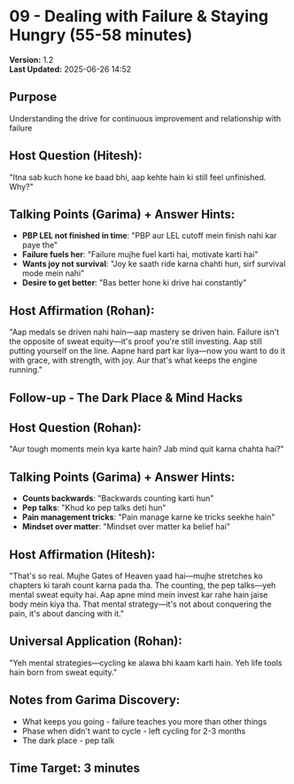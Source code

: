# 09 - Dealing with Failure & Staying Hungry (55-58 minutes)

**Version:** 1.2  
**Last Updated:** 2025-06-26 14:52

## Purpose
Understanding the drive for continuous improvement and relationship with failure

## Host Question (Hitesh):
"Itna sab kuch hone ke baad bhi, aap kehte hain ki still feel unfinished. Why?"

## Talking Points (Garima) + Answer Hints:
- **PBP LEL not finished in time**: "PBP aur LEL cutoff mein finish nahi kar paye the"
- **Failure fuels her**: "Failure mujhe fuel karti hai, motivate karti hai"
- **Wants joy not survival**: "Joy ke saath ride karna chahti hun, sirf survival mode mein nahi"
- **Desire to get better**: "Bas better hone ki drive hai constantly"

## Host Affirmation (Rohan):
"Aap medals se driven nahi hain—aap mastery se driven hain. Failure isn't the opposite of sweat equity—it's proof you're still investing. Aap still putting yourself on the line. Aapne hard part kar liya—now you want to do it with grace, with strength, with joy. Aur that's what keeps the engine running."

## Follow-up - The Dark Place & Mind Hacks

## Host Question (Rohan):
"Aur tough moments mein kya karte hain? Jab mind quit karna chahta hai?"

## Talking Points (Garima) + Answer Hints:
- **Counts backwards**: "Backwards counting karti hun"
- **Pep talks**: "Khud ko pep talks deti hun"
- **Pain management tricks**: "Pain manage karne ke tricks seekhe hain"
- **Mindset over matter**: "Mindset over matter ka belief hai"

## Host Affirmation (Hitesh):
"That's so real. Mujhe Gates of Heaven yaad hai—mujhe stretches ko chapters ki tarah count karna pada tha. The counting, the pep talks—yeh mental sweat equity hai. Aap apne mind mein invest kar rahe hain jaise body mein kiya tha. That mental strategy—it's not about conquering the pain, it's about dancing with it."

## Universal Application (Rohan):
"Yeh mental strategies—cycling ke alawa bhi kaam karti hain. Yeh life tools hain born from sweat equity."

## Notes from Garima Discovery:
- What keeps you going - failure teaches you more than other things
- Phase when didn't want to cycle - left cycling for 2-3 months
- The dark place - pep talk

## Time Target: 3 minutes